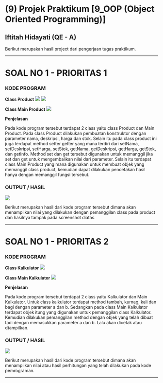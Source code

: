 # (9) Projek Praktikum [9_OOP (Object Oriented Programming)]
## Iftitah Hidayati (QE - A)
Berikut merupakan hasil project dari pengerjaan tugas praktikum.
___

# **SOAL NO 1** - PRIORITAS 1
### **KODE PROGRAM**

**Class Product**
<img src="../Screenshoots/SS Tugas Prioritas 1 (80)/Product-1.png">
<img src="../Screenshoots/SS Tugas Prioritas 1 (80)/Product-2.png">

**Class Main Product**
<img src="../Screenshoots/SS Tugas Prioritas 1 (80)/ProductMain.png">

**Penjelasan**

<p>Pada kode program tersebut terdapat 2 class yaitu class Product dan Main Product. Pada class Product dilakukan pembuatan konstruktor dengan parameter nama, deskripsi, harga dan stok. Selain itu pada class product ini juga terdapat method setter getter yang mana terdiri dari setNama, setDeskripsi, setHarga, setStok, getNama, getDeskripsi, getHarga, getStok, dan getInfo. Method set dan get tersebut digunakan untuk memanggil jika set dan get untuk mengembalikan nilai dari parameter. Selain itu terdapat class Main Product yang mana digunakan untuk membuat objek yang memanggil class product, kemudian dapat dilakukan pencetakan hasil hanya dengan memanggil fungsi tersebut.</p>

### **OUTPUT / HASIL**
<img src="../Screenshoots/SS Tugas Prioritas 1 (80)/outputProduct.png">

Berikut merupakan hasil dari kode program tersebut dimana akan menampilkan nilai yang dilakukan dengan pemanggilan class pada product dan hasilnya tampak pada screenshot diatas.

___
# **SOAL NO 1** - PRIORITAS 2
### **KODE PROGRAM**

**Class Kalkulator**
<img src="../Screenshoots/SS Tugas Prioritas 2 (20)/kalkulator.png">

**Class Main Kalkulator**
<img src="../Screenshoots/SS Tugas Prioritas 2 (20)/kalkulatorMain.png">

**Penjelasan**

<p>Pada kode program tersebut terdapat 2 class yaitu Kalkulator dan Main Kalkulator. Untuk class kalkulator terdapat method tambah, kurnag, kali dan bagi dengan parameter a dan b. Sedangkan pada class Main Kalkulator terdapat objek itung yang digunakan untuk pemanggilan class Kalkulator. Kemudian dilakukan pemanggilan method dengan objek yang telah dibuat tadi dengan memasukkan parameter a dan b. Lalu akan dicetak atau dtampilkan.</p>

### **OUTPUT / HASIL**
<img src="../Screenshoots/SS Tugas Prioritas 2 (20)/outputKalkulator.png">

Berikut merupakan hasil dari kode program tersebut dimana akan menampilkan nilai atau hasil perhitungan yang telah dilakukan pada kode pemrograman.
___
